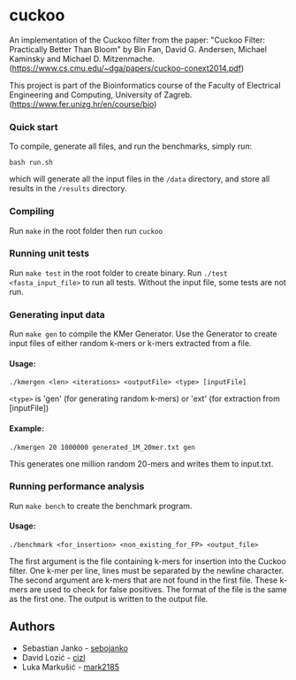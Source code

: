 # cuckoo
An implementation of the Cuckoo filter from the paper: "Cuckoo Filter: Practically Better Than Bloom" by Bin Fan, David G. Andersen, Michael Kaminsky and Michael D. Mitzenmache. (https://www.cs.cmu.edu/~dga/papers/cuckoo-conext2014.pdf)

This project is part of the Bioinformatics course of the Faculty of Electrical Engineering and Computing, University of Zagreb. (https://www.fer.unizg.hr/en/course/bio)

### Quick start
To compile, generate all files, and run the benchmarks, simply run:

`bash run.sh`

which will generate all the input files in the `/data` directory, and store all results in the `/results` directory.


### Compiling

Run `make` in the root folder then run `cuckoo`

### Running unit tests

Run `make test` in the root folder to create binary.
Run `./test <fasta_input_file>` to run all tests.
Without the input file, some tests are not run.


### Generating input data

Run `make gen` to compile the KMer Generator.
Use the Generator to create input files of either random k-mers or k-mers extracted from a file.
#### Usage:
`./kmergen <len> <iterations> <outputFile> <type> [inputFile]`

`<type>` is 'gen' (for generating random k-mers) or 'ext' (for extraction from [inputFile])
  
#### Example:
`./kmergen 20 1000000 generated_1M_20mer.txt gen`

This generates one million random 20-mers and writes them to input.txt.


### Running performance analysis

Run `make bench` to create the benchmark program.
#### Usage:
`./benchmark <for_insertion> <non_existing_for_FP> <output_file>`

The first argument is the file containing k-mers for insertion into the Cuckoo filter. One k-mer per line, lines must be separated by the newline character.
The second argument are k-mers that are not found in the first file. These k-mers are used to check for false positives. The format of the file is the same as the first one.
The output is written to the output file.

## Authors
* Sebastian Janko - [sebojanko](https://github.com/sebojanko)
* David Lozić - [cizl](https://github.com/cizl)
* Luka Markušić - [mark2185](https://github.com/mark2185)
